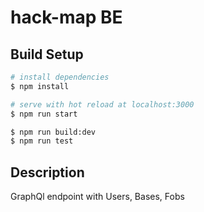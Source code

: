 # hack-map BE

## Build Setup

```bash
# install dependencies
$ npm install

# serve with hot reload at localhost:3000
$ npm run start

$ npm run build:dev
$ npm run test

```

## Description

GraphQl endpoint with Users, Bases, Fobs
